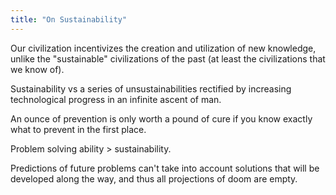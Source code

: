 ```yaml
---
title: "On Sustainability"
---
```


Our civilization incentivizes the creation and utilization of new knowledge, unlike the "sustainable" civilizations of the past (at least the civilizations that we know of).

Sustainability vs a series of unsustainabilities rectified by increasing technological progress in an infinite ascent of man. 

An ounce of prevention is only worth a pound of cure if you know exactly what to prevent in the first place.

Problem solving ability > sustainability.

Predictions of future problems can't take into account solutions that will be developed along the way, and thus all projections of doom are empty.